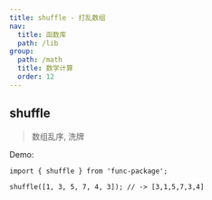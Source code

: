 ```yaml
---
title: shuffle - 打乱数组
nav:
  title: 函数库
  path: /lib
group:
  path: /math
  title: 数学计算
  order: 12
---
```


## shuffle

> 数组乱序, 洗牌

Demo:

```tsx | pure
import { shuffle } from 'func-package';

shuffle([1, 3, 5, 7, 4, 3]); // -> [3,1,5,7,3,4]
```
